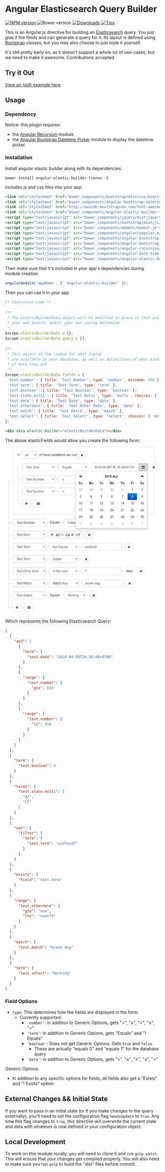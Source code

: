 # Angular Elasticsearch Query Builder

[![NPM version][npm-image]][npm-url]
![Bower version][bower-image]
[![Downloads][downloads-image]][downloads-url]
[![Tips][gratipay-image]][gratipay-url]

This is an Angular.js directive for building an [Elasticsearch](https://www.elastic.co/) query.
You just give it the fields and can generate a query for it. Its layout is defined using [Bootstrap](http://getbootstrap.com/) classes, but you may also choose to just style it yourself.

It's still pretty early on, as it doesn't support a whole lot of use-cases, but we need to make it awesome. Contributions accepted.

## Try it Out
[View an (old) example here](http://dncrews.com/angular-elastic-builder/examples/)

## Usage

### Dependency
Notice: this plugin requires:
  - the [Angular Recursion](https://github.com/marklagendijk/angular-recursion) module.
  - the [Angular Bootstrap Datetime Picker](https://github.com/dalelotts/angular-bootstrap-datetimepicker) module to display the datetime picker.

### Installation
Install angular elastic builder along with its dependencies.
```
bower install angular-elastic-builder-tienvx -S
```
Includes js and css files into your app.
```html
<link rel="stylesheet" href="bower_components/bootstrap/dist/css/bootstrap.min.css">
<link rel="stylesheet" href="bower_components/angular-bootstrap-datetimepicker/src/css/datetimepicker.css">
<link rel="stylesheet" href="http://maxcdn.bootstrapcdn.com/font-awesome/4.3.0/css/font-awesome.min.css">
<link rel="stylesheet" href="bower_components/angular-elastic-builder-tienvx/angular-elastic-builder.css">
<script type="text/javascript" src="bower_components/jquery/dist/jquery.min.js"></script>
<script type="text/javascript" src="bower_components/bootstrap/dist/js/bootstrap.min.js"></script>
<script type="text/javascript" src="bower_components/moment/moment.js"></script>
<script type="text/javascript" src="bower_components/angular/angular.min.js"></script>
<script type="text/javascript" src="bower_components/angular-bootstrap-datetimepicker/src/js/datetimepicker.js"></script>
<script type="text/javascript" src="bower_components/angular-bootstrap-datetimepicker/src/js/datetimepicker.templates.js"></script>
<script type="text/javascript" src="bower_components/angular-recursion/angular-recursion.min.js"></script>
<script type="text/javascript" src="bower_components/angular-date-time-input/src/dateTimeInput.js"></script>
<script type="text/javascript" src="bower_components/angular-elastic-builder-tienvx/angular-elastic-builder.js"></script>
```

Then make sure that it's included in your app's dependencies during module creation.

```js
angularmodule('appName', [ 'angular-elastic-builder' ]);
```

Then you can use it in your app
```js
/* Controller code */

/**
 * The elasticBuilderData object will be modified in place so that you can use
 * your own $watch, and/or your own saving mechanism
 */
$scope.elasticBuilderData = {};
$scope.elasticBuilderData.query = [];

/**
 * This object is the lookup for what fields
 * are available in your database, as well as definitions of what kind
 * of data they are
 */
$scope.elasticBuilderData.fields = {
 'test.number': { title: 'Test Number', type: 'number', minimum: 650 },
 'test.term': { title: 'Test Term', type: 'term' },
 'test.boolean': { title: 'Test Boolean', type: 'boolean' },
 'test.state.multi': { title: 'Test Multi', type: 'multi', choices: [ 'AZ', 'CA', 'CT' ]},
 'test.date': { title: 'Test Date', type: 'date' },
 'test.otherdate': { title: 'Test Other Date', type: 'date' },
 'test.match': { title: 'Test Match', type: 'match' },
 'test.select': { title: 'Test Select', type: 'select', choices: [ 'Active', 'Pending', 'Working', 'Finished' ] }
};
```

```html
<div data-elastic-builder="elasticBuilderData"></div>
```

The above elasticFields would allow you create the following form:
![Screenshot][screenshot-image]

Which represents the following Elasticsearch Query:
```json
[
  {
    "and": [
      {
        "term": {
          "test.date": "2016-04-08T16:16:48+0700"
        }
      },
      {
        "range": {
          "test.number": {
            "gte": 650
          }
        }
      },
      {
        "range": {
          "test.number": {
            "lt": 850
          }
        }
      }
    ]
  },
  {
    "term": {
      "test.boolean": 0
    }
  },
  {
    "terms": {
      "test.state.multi": [
        "AZ",
        "CT"
      ]
    }
  },
  {
    "not": {
      "filter": {
        "term": {
          "test.term": "asdfasdf"
        }
      }
    }
  },
  {
    "exists": {
      "field": "test.term"
    }
  },
  {
    "range": {
      "test.otherdate": {
        "gte": "now",
        "lte": "now+7d"
      }
    }
  },
  {
    "match": {
      "test.match": "brown dog"
    }
  },
  {
    "term": {
      "test.select": "Working"
    }
  }
]
```


### Field Options
  - `type`: This determines how the fields are displayed in the form.
    - Currently supported:
      - `'number'`: in addition to Generic Options, gets "&gt;", "&ge;", "&lt;", "&le;", "="
      - `'term'`: in addition to Generic Options, gets "Equals" and "! Equals"
      - `'boolean'`: Does not get Generic Options. Gets `true` and `false`
        - These are actually "equals 0" and "equals 1" for the database query
      - `'date'`: in addition to Generic Options, gets "&gt;", "&ge;", "&lt;", "&le;", "="

Generic Options
  - In addition to any specific options for fields, all fields also get a "Exists" and "! Exists" option


## External Changes && Initial State
If you want to pass in an initial state (or if you make changes to the query externally), you'll need to
set the configuration flag `needsUpdate` to `true`. Any time this flag changes to `true`, this directive
will overwrite the current state and data with whatever is now defined in your configuration object.


## Local Development
To work on this module locally, you will need to clone it and run `gulp watch`. This will ensure that your changes get compiled properly. You will also need to make sure you run `gulp` to build the "dist" files before commit.


[npm-image]: https://img.shields.io/npm/v/angular-elastic-builder.svg
[npm-url]: https://www.npmjs.org/package/angular-elastic-builder
[bower-image]: https://img.shields.io/bower/v/angular-elastic-builder.svg
[downloads-image]: https://img.shields.io/npm/dm/angular-elastic-builder.svg
[downloads-url]: https://www.npmjs.org/package/angular-elastic-builder
[gratipay-image]: https://img.shields.io/gratipay/dncrews.svg
[gratipay-url]: https://www.gratipay.com/dncrews/
[screenshot-image]: ./screenshot.png

